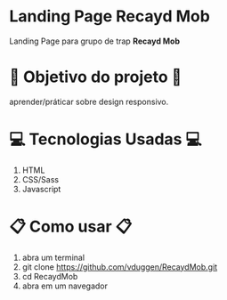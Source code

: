 # Landing Page Recayd Mob
Landing Page para grupo de trap **Recayd Mob**

# :dart: Objetivo do projeto :dart:
aprender/práticar sobre design responsivo.

# :computer: Tecnologias Usadas :computer:

1. HTML
1. CSS/Sass
1. Javascript

# :clipboard: Como usar :clipboard:

1. abra um terminal 
1. git clone https://github.com/vduggen/RecaydMob.git
1. cd RecaydMob
1. abra em um navegador
